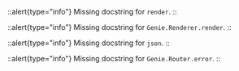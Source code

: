 



::alert{type="info"}
Missing docstring for `render`. 
::




::alert{type="info"}
Missing docstring for `Genie.Renderer.render`. 
::




::alert{type="info"}
Missing docstring for `json`. 
::




::alert{type="info"}
Missing docstring for `Genie.Router.error`. 
::


